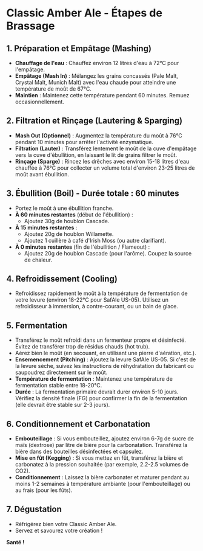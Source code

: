 # Classic Amber Ale - Étapes de Brassage

## 1. Préparation et Empâtage (Mashing)

*   **Chauffage de l'eau** : Chauffez environ 12 litres d'eau à 72°C pour l'empâtage.
*   **Empâtage (Mash In)** : Mélangez les grains concassés (Pale Malt, Crystal Malt, Munich Malt) avec l'eau chaude pour atteindre une température de moût de 67°C.
*   **Maintien** : Maintenez cette température pendant 60 minutes. Remuez occasionnellement.

## 2. Filtration et Rinçage (Lautering & Sparging)

*   **Mash Out (Optionnel)** : Augmentez la température du moût à 76°C pendant 10 minutes pour arrêter l'activité enzymatique.
*   **Filtration (Lauter)** : Transférez lentement le moût de la cuve d'empâtage vers la cuve d'ébullition, en laissant le lit de grains filtrer le moût.
*   **Rinçage (Sparge)** : Rincez les drêches avec environ 15-18 litres d'eau chauffée à 76°C pour collecter un volume total d'environ 23-25 litres de moût avant ébullition.

## 3. Ébullition (Boil) - Durée totale : 60 minutes

*   Portez le moût à une ébullition franche.
*   **À 60 minutes restantes** (début de l'ébullition) :
    *   Ajoutez 30g de houblon Cascade.
*   **À 15 minutes restantes** :
    *   Ajoutez 20g de houblon Willamette.
    *   Ajoutez 1 cuillère à café d'Irish Moss (ou autre clarifiant).
*   **À 0 minutes restantes** (fin de l'ébullition / Flameout) :
    *   Ajoutez 20g de houblon Cascade (pour l'arôme). Coupez la source de chaleur.

## 4. Refroidissement (Cooling)

*   Refroidissez rapidement le moût à la température de fermentation de votre levure (environ 18-22°C pour SafAle US-05). Utilisez un refroidisseur à immersion, à contre-courant, ou un bain de glace.

## 5. Fermentation

*   Transférez le moût refroidi dans un fermenteur propre et désinfecté. Évitez de transférer trop de résidus chauds (hot trub).
*   Aérez bien le moût (en secouant, en utilisant une pierre d'aération, etc.).
*   **Ensemencement (Pitching)** : Ajoutez la levure SafAle US-05. Si c'est de la levure sèche, suivez les instructions de réhydratation du fabricant ou saupoudrez directement sur le moût.
*   **Température de fermentation** : Maintenez une température de fermentation stable entre 18-20°C.
*   **Durée** : La fermentation primaire devrait durer environ 5-10 jours. Vérifiez la densité finale (FG) pour confirmer la fin de la fermentation (elle devrait être stable sur 2-3 jours).

## 6. Conditionnement et Carbonatation

*   **Embouteillage** : Si vous embouteillez, ajoutez environ 6-7g de sucre de maïs (dextrose) par litre de bière pour la carbonatation. Transférez la bière dans des bouteilles désinfectées et capsulez.
*   **Mise en fût (Kegging)** : Si vous mettez en fût, transférez la bière et carbonatez à la pression souhaitée (par exemple, 2.2-2.5 volumes de CO2).
*   **Conditionnement** : Laissez la bière carbonater et maturer pendant au moins 1-2 semaines à température ambiante (pour l'embouteillage) ou au frais (pour les fûts).

## 7. Dégustation

*   Réfrigérez bien votre Classic Amber Ale.
*   Servez et savourez votre création !

**Santé !**
